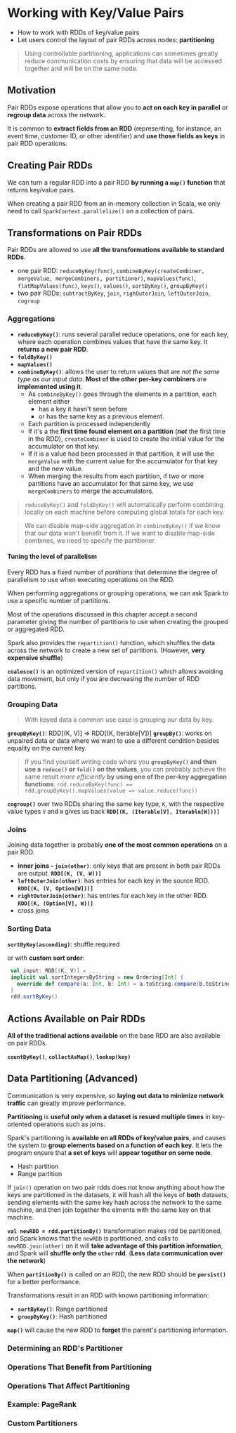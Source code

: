 # Working with Key/Value Pairs

 - How to work with RDDs of key/value pairs
 - Let users control the layout of pair RDDs across nodes: **partitioning**

 > Using controllable partitioning, applications can sometimes greatly reduce communication costs by ensuring that data will be accessed together and will be on the same node.



## Motivation

 Pair RDDs expose operations that allow you to **act on each key in parallel** or **regroup data** across the network.

 It is common to **extract fields from an RDD** (representing, for instance, an event time, customer ID, or other identifier) and **use those fields as keys** in pair RDD operations.



## Creating Pair RDDs

 We can turn a regular RDD into a pair RDD **by running a `map()` function** that returns key/value pairs.

 When creating a pair RDD from an in-memory collection in Scala, we only need to call `SparkContext.parallelize()` on a collection of pairs.



## Transformations on Pair RDDs

 Pair RDDs are allowed to use **all the transformations available to standard RDDs**.

 - one pair RDD: `reduceByKey(func)`, `combineByKey(createCombiner, mergeValue, mergeCombiners, partitioner)`, `mapValues(func)`, `flatMapValues(func)`, `keys()`, `values()`, `sortByKey()`, `groupByKey()`
 - two pair RDDs: `subtractByKey`, `join`, `righOuterJoin`, `leftOuterJoin`, `cogroup`

### Aggregations
 - **`reduceByKey()`**: runs several parallel reduce operations, one for each key, where each operation combines values that have the same key. It **returns a new pair RDD**.
 - **`foldByKey()`**
 - **`mapValues()`**
 - **`combineByKey()`**: allows the user to return values that are *not the same type as our input data*. **Most of the other per-key combiners** are **implemented using it**.
   - As `combineByKey()` goes through the elements in a partition, each element either
     - has a key it hasn't seen before
     - or has the same key as a previous element.
   - Each partition is processed independently
   - If it's a the **first time found element on a partition** (***not*** the first time in the RDD), `createCombiner` is used to create the initial value for the accumulator on that key.
   - If it is a value had been processed in that partition, it will use the `mergeValue` with the current value for the accumulator for that key and the new value.
   - When merging the results from each partition, if two or more partitions have an accumulator for that same key, we use `mergeCombiners` to merge the accumulators.

 > `reduceByKey()` and `foldByKey()` will automatically perform combining locally on each machine before computing global totals for each key.

 > We can disable map-side aggregation in `combineByKey()` if we know that our data won't benefit from it. If we want to disable map-side combines, we need to specify the partitioner.

#### Tuning the level of parallelism

 Every RDD has a fixed number of *partitions* that determine the degree of parallelism to use when executing operations on the RDD.

 When performing aggregations or grouping operations, we can ask Spark to use a specific number of partitions.

 Most of the operations discussed in this chapter accept a second parameter giving the number of partitions to use when creating the grouped or aggregated RDD.

 Spark also provides the `repartition()` function, which shuffles the data across the network to create a new set of partitions. (However, **very expensive shuffle**)

 **`coalesce()`** is an optimized version of `repartition()` which allows avoiding data movement, but only if you are decreasing the number of RDD partitions.

### Grouping Data

 > With keyed data a common use case is grouping our data by key.

 **`groupByKey()`**: RDD[(K, V)] => RDD[(K, Iterable[V])]
 **`groupBy()`**: works on unpaired data or data where we want to use a different condition besides equality on the current key.

 > If you find yourself writing code where you **`groupByKey()` and then use a `reduce()` or `fold()` on the values**, you can probably achieve the same result *more efficiently* **by using one of the per-key aggregation functions**.  `rdd.reduceByKey(func) == rdd.groupByKey().mapValues(value => value.reduce(func))`

 **`cogroup()`** over two RDDs sharing the same key type, `K`, with the respective value types `V` and `W` gives us back **`RDD[(K, (Iterable[V], Iterable[W]))]`**

### Joins

 Joining data together is probably **one of the most common operations** on a pair RDD.
 - **inner joins - `join(other)`**: only keys that are present in both pair RDDs are output. **`RDD[(K, (V, W))]`**
 - **`leftOuterJoin(other)`**: has entries for each key in the source RDD. **`RDD[(K, (V, Option[W]))]`**
 - **`rightOuterJoin(other)`**: has entries for each key in the other RDD. **`RDD[(K, (Option[V], W))]`**
 - cross joins

### Sorting Data

 **`sortByKey(ascending)`**: shuffle required

 or with **custom sort order**:

 ``` scala
  val input: RDD[(K, V)] = ...
  implicit val sortIntegersByString = new Ordering[Int] {
    override def compare(a: Int, b: Int) = a.toString.compare(b.toString)
  }
  rdd.sortByKey()
 ```


## Actions Available on Pair RDDs

 **All of the traditional actions available** on the base RDD are also available on pair RDDs.

 **`countByKey()`**, **`collectAsMap()`**, **`lookup(key)`**



## Data Partitioning (Advanced)

 Communication is very expensive, so **laying out data to minimize network traffic** can greatly improve performance.
 
 **Partitioning** is **useful only when a dataset is resued multiple times** in key-oriented operations such as joins.

 Spark's partitioning is **available on all RDDs of key/value pairs**, and causes the system to **group elements based on a function of each key**.
 It lets the program ensure that **a set of keys** will **appear together on some node**.

 - Hash partition
 - Range partition

 If `join()` operation on two pair rdds does not know anything about how the keys are partitioned in the datasets,
 it will hash all the keys of **both** datasets, sending elements with the same key hash across the network to the same machine,
 and then join together the elments with the same key on that machine.

 **`val newRDD = rdd.partitionBy()`** transformation makes rdd be partitioned, and Spark knows that the `newRDD` is partitioned,
 and calls to `newRDD.join(other)` on it will **take advantage of this partition information**,
 and Spark will **shuffle only the `other` rdd**. (**Less data communication over the network**)

 When **`partitionBy()`** is called on an RDD, the new RDD should be **`persist()`** for a better performance.

 Transformations result in an RDD with known partitioning information:
 - **`sortByKey()`**: Range partitioned
 - **`groupByKey()`**: Hash partitioned

 **`map()`** will cause the new RDD to **forget** the parent's partitioning information.

### Determining an RDD's Partitioner

### Operations That Benefit from Partitioning

### Operations That Affect Partitioning

### Example: PageRank

### Custom Partitioners



